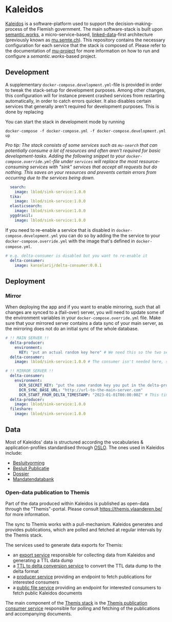 # Kaleidos

[Kaleidos](https://overheid.vlaanderen.be/beleid-en-regelgeving/werking-en-besluitvorming-vlaamse-regering/kaleidos) is a software-platform used to support the decision-making-process of the Flemish government. The main software-stack is built upon [semantic.works](https://semantic.works/), a micro-service-based, [linked-data](https://en.wikipedia.org/wiki/Linked_data)-first architecture (previously known as [mu.semte.ch](https://mu.semte.ch/)). This repository contains the necessary configuration for each service that the stack is composed of. Please refer to the documentation of [mu-project](https://github.com/mu-semtech/mu-project/#mu-project) for more information on how to run and configure a *semantic.works*-based project.


## Development

A supplementary `docker-compose.development.yml`-file is provided in order to tweak the stack-setup for development purposes. Among other changes, this configuration will for instance prevent crashed services from restarting automatically, in order to catch errors quicker. It also disables certain services that generally aren't required for development purposes. This is done by replacing 

You can start the stack in development mode by running

```
docker-compose -f docker-compose.yml -f docker-compose.development.yml up
```

*Pro tip: The stack consists of some services such as `mu-search` that can potentially consume a lot of resources and often aren't required for basic development-tasks. Adding the following snippet to your `docker-compose.override.yml`-file under `services` will replace the most resource-consuming services with "sink" services that accept all requests but do nothing. This saves on your resources and prevents certain errors from occurring due to the services being down.*
```yml
  search:
    image: lblod/sink-service:1.0.0
  tika:
    image: lblod/sink-service:1.0.0
  elasticsearch:
    image: lblod/sink-service:1.0.0
  yggdrasil:
    image: lblod/sink-service:1.0.0
```

If you need to re-enable a service that is disabled in `docker-compose.development.yml` you can do so by adding the the service to your `docker-compose.override.yml` with the image that's defined in `docker-compose.yml`.

``` yml
# e.g. delta-consumer is disabled but you want to re-enable it
  delta-consumer:
    image: kanselarij/delta-consumer:0.0.1
```

## Deployment

### Mirror

When deploying the app and if you want to enable mirroring, such that all changes are synced to a (fail-over) server, you will need to update some of the environment variables in your `docker-compose.override.yml` file.
Make sure that your mirrored server contains a data sync of your main server, as the mirroring does not do an initial sync of the whole database.

``` yml
# !! MAIN SERVER !!
  delta-producer:
    environment:
      KEY: "put an actual random key here" # We need this so the two server can communicate
  delta-consumer:
    image: lblod/sink-service:1.0.0 # The consumer isn't needed here, so we might as well disable it

# !! MIRROR SERVER !!
  delta-consumer:
    environment:
      DCR_SECRET_KEY: "put the same random key you put in the delta-producer here"
      DCR_SYNC_BASE_URL: "http://url-to-the-main-server.com"
      DCR_START_FROM_DELTA_TIMESTAMP: "2023-01-01T00:00:00Z" # This timestamp should be recently in the past as of deploy time, so that you only try to ingest recent changes
  delta-producer:
    image: lblod/sink-service:1.0.0
  fileshare:
    image: lblod/sink-service:1.0.0
```

## Data

Most of Kaleidos' data is structured according the vocabularies & application-profiles standardised through [OSLO](https://data.vlaanderen.be/). The ones used in Kaleidos include:

- [Besluitvorming](https://data.vlaanderen.be/doc/applicatieprofiel/besluitvorming/)
- [Besluit Publicatie](https://data.vlaanderen.be/doc/applicatieprofiel/besluit-publicatie/)
- [Dossier](https://data.vlaanderen.be/doc/applicatieprofiel/dossier/)
- [Mandatendatabank](https://data.vlaanderen.be/doc/applicatieprofiel/mandatendatabank/)

### Open-data publication to Themis

Part of the data produced within Kaleidos is published as open-data through the "Themis"-portal. Please consult https://themis.vlaanderen.be/ for more information.

The sync to Themis works with a pull-mechanism. Kaleidos generates and provides publications, which are polled and fetched at regular intervals by the Themis stack.

The services used to generate data exports for Themis:
- an [export service](https://github.com/kanselarij-vlaanderen/themis-export-service) responsible for collecting data from Kaleidos and generating a TTL data dump
- a [TTL to delta conversion service](https://github.com/redpencilio/ttl-to-delta-service) to convert the TTL data dump to the delta format
- a [producer service](https://github.com/kanselarij-vlaanderen/themis-publication-producer) providing an endpoint to fetch publications for interested consumers
- a [public file service](https://github.com/kanselarij-vlaanderen/public-file-service) providing an endpoint for interested consumers to fetch public Kaleidos documents

The main component of the [Themis stack](https://github.com/kanselarij-vlaanderen/app-themis) is the [Themis publication consumer service](https://github.com/kanselarij-vlaanderen/themis-publication-consumer) responsible for polling and fetching of the publications and accompanying documents.

